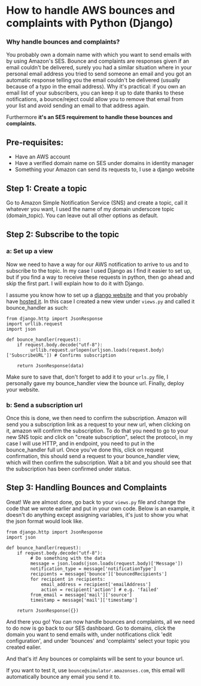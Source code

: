 # How to handle AWS bounces and complaints with Python (Django)

### Why handle bounces and complaints?

You probably own a domain name with which you want to send emails with by using Amazon's SES. Bounce and complaints are responses given if an email couldn't be delivered, surely you had a similar situation where in your personal email address you tried to send someone an email and you got an automatic response telling you the email couldn't be delivered (usually because of a typo in the email address). Why it's practical: if you own an email list of your subscribers, you can keep it up to date thanks to these notifications, a bounce/reject could allow you to remove that email from your list and avoid sending an email to that address again.

Furthermore __it's an SES requirement to handle these bounces and complaints.__

## Pre-requisites:
- Have an AWS account
- Have a verified domain name on SES under domains in identity manager
- Something your Amazon can send its requests to, I use a django website

## Step 1: Create a topic
 
Go to Amazon Simple Notification Service (SNS) and create a topic, call it whatever you want, I used the name of my domain underscore topic (domain_topic). You can leave out all other options as default.

## Step 2: Subscribe to the topic
### a: Set up a view
Now we need to have a way for our AWS notification to arrive to us and to subscribe to the topic. In my case I used Django as I find it easier to set up, but if you find a way to receive these requests in python, then go ahead and skip the first part. I will explain how to do it with Django.

I assume you know how to set up a [django website](https://docs.djangoproject.com/en/3.0/intro/tutorial01/) and that you probably have [hosted it](https://docs.aws.amazon.com/elasticbeanstalk/latest/dg/create-deploy-python-django.html). In this case I created a new view under `views.py` and called it bounce_handler as such:
```
from django.http import JsonResponse
import urllib.request
import json

def bounce_handler(request):
    if request.body.decode("utf-8"):
         urllib.request.urlopen(urljson.loads(request.body)['SubscribeURL']) # Confirms subscription
         
    return JsonResponse(data)
```
Make sure to save that, don't forget to add it to your `urls.py` file, I personally gave my bounce_handler view the bounce url. Finally, deploy your website.


### b: Send a subscription url
Once this is done, we then need to confirm the subscription. Amazon will send you a subscription link as a request to your new url, when clicking on it, amazon will confirm the subscription. To do that you need to go to your new SNS topic and click on "create subscription", select the protocol, in my case I will use HTTP, and in endpoint, you need to put in the bounce_handler full url. Once you've done this, click on request confirmation, this should send a request to your bounce_handler view, which will then confirm the subscription. Wait a bit and you should see that the subscription has been confirmed under status.

## Step 3: Handling Bounces and Complaints
Great! We are almost done, go back to your `views.py` file and change the code that we wrote earlier and put in your own code. Below is an example, it doesn't do anything except assigning variables, it's just to show you what the json format would look like.

```
from django.http import JsonResponse
import json

def bounce_handler(request):
    if request.body.decode("utf-8"):
         # Do something with the data
         message = json.loads(json.loads(request.body)['Message'])
         notification_type = message['notificationType']
         recipients = message['bounce']['bouncedRecipients']
         for recipient in recipients:
             email_address = recipient['emailAddress']
             action = recipient['action'] # e.g. 'failed'
         from_email = message['mail']['source']
         timestamp = message['mail']['timestamp']
         
    return JsonResponse({})
```

And there you go! You can now handle bounces and complaints, all we need to do now is go back to our SES dashboard. Go to domains, click the domain you want to send emails with, under notifications click 'edit configuration', and under 'bounces' and 'complaints' select your topic you created ealier.

And that's it! Any bounces or complaints will be sent to your bounce url.

If you want to test it, use `bounce@simulator.amazonses.com`, this email will automatically bounce any email you send it to.
